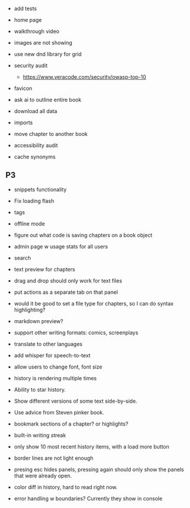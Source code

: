 - add tests
- home page
- walkthrough video
- images are not showing
- use new dnd library for grid
- security audit

  - https://www.veracode.com/security/owasp-top-10

- favicon
- ask ai to outline entire book
- download all data
- imports
- move chapter to another book
- accessibility audit
- cache synonyms

## P3

- snippets functionality
- Fix loading flash
- tags
- offline mode
- figure out what code is saving chapters on a book object
- admin page w usage stats for all users
- search
- text preview for chapters
- drag and drop should only work for text files
- put actions as a separate tab on that panel
- would it be good to set a file type for chapters, so I can do syntax highlighting?
- markdown preview?
- support other writing formats: comics, screenplays
- translate to other languages
- add whisper for speech-to-text
- allow users to change font, font size
- history is rendering multiple times
- Ability to star history.
- Show different versions of some text side-by-side.

- Use advice from Steven pinker book.
- bookmark sections of a chapter? or highlights?
- built-in writing streak
- only show 10 most recent history items, with a load more button
- border lines are not light enough
- presing esc hides panels, pressing again should only show the panels that were already open.
- color diff in history, hard to read right now.
- error handling w boundaries? Currently they show in console
